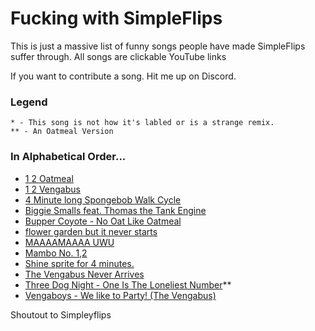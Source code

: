 # Fucking with SimpleFlips
This is just a massive list of funny songs people have made SimpleFlips suffer through.
All songs are clickable YouTube links

If you want to contribute a song. Hit me up on Discord.

### Legend
```
* - This song is not how it's labled or is a strange remix.
** - An Oatmeal Version
```

### In Alphabetical Order...
- [1 2 Oatmeal](https://www.youtube.com/watch?v=0Dpw0VvH4m0)
- [1 2 Vengabus](https://www.youtube.com/watch?v=ZEt7KMekpms)
- [4 Minute long Spongebob Walk Cycle](https://www.youtube.com/watch?v=njX1bypJeY4)
- [Biggie Smalls feat. Thomas the Tank Engine](https://www.youtube.com/watch?v=ETfiUYij5UE)
- [Bupper Coyote - No Oat Like Oatmeal](https://www.youtube.com/watch?v=F3Hh8KN4zFk)
- [flower garden but it never starts](https://www.youtube.com/watch?v=n95ZI3YDsFc)
- [MAAAAMAAAA UWU](https://www.youtube.com/watch?v=h4aYzKb0Cx8)
- [Mambo No. 1,2](https://www.youtube.com/watch?v=wTr0P1Grc2g)
- [Shine sprite for 4 minutes.](https://www.youtube.com/watch?v=3BwwbcO7yJ8)
- [The Vengabus Never Arrives](https://www.youtube.com/watch?v=zmAggvckIME)
- [Three Dog Night - One Is The Loneliest Number](https://www.youtube.com/watch?v=9nr2qJjvoB0)**
- [Vengaboys - We like to Party! (The Vengabus)](https://www.youtube.com/watch?v=6Zbi0XmGtMw)

Shoutout to Simpleyflips
